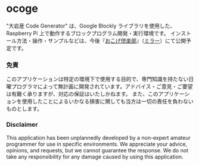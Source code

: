 # ocoge
"大岩産 Code Generator" は、Google Blockly ライブラリを使用した、Raspberry Pi 上で動作するブロックプログラム開発・実行環境です。
インストール方法・操作・サンプルなどは、今後『[おこげ倶楽部](https://ocoge.club)』（[ミラー](http://ocogeclub.starfree.jp/)）にて公開予定です。

### 免責
このアプリケーションは特定の環境下で使用する目的で、専門知識を持たない日曜プログラマによって無計画に開発されています。アドバイス・ご意見・ご要望は有難く承りますが、対応の保証はいたしかねます。
また、このアプリケーションを使用したことによるいかなる損害に関しても当方は一切の責任を負わないものとします。

### Disclaimer
This application has been unplannedly developed by a non-expert amateur programmer for use in specific environments. We appreciate your advice, opinions, and requests, but we cannot guarantee the response.
We do not take any responsibility for any damage caused by using this application.
